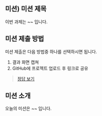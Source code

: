 ## 미션) 미션 제목

이번 과제는 ~~ 입니다.

## 미션 제출 방법

미션 제출은 다음 방법중 하나를 선택하시면 됩니다.

1. 결과 화면 캡쳐
2. GitHub에 프로젝트 업로드 후 링크로 공유

> [정답 보기](https://github.com/winterlood/onebite-next-challenge/blob/main/missions/day00/mission/answer)

## 미션 소개

오늘의 미션은 ~~ 입니다.
